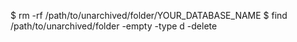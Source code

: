 <!-- post: database-backups_mongodb -->


$ rm -rf /path/to/unarchived/folder/YOUR_DATABASE_NAME
$ find /path/to/unarchived/folder -empty -type d -delete
